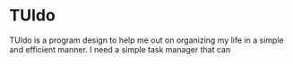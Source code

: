 # TUIdo
TUIdo is a program design to help me out on organizing my life in a simple and efficient manner. I need a simple task manager that can 
